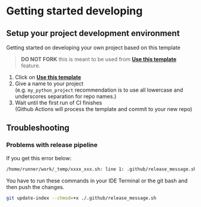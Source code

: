 
# Getting started developing

## Setup your project development environment

Getting started on developing your own project based on this template

> **DO NOT FORK** this is meant to be used from **[Use this template](https://github.com/pamagister/gpx-merge/generate)** feature.

1. Click on **[Use this template](https://github.com/pamagister/gpx-merge/generate)**
3. Give a name to your project  
   (e.g. `my_python_project` recommendation is to use all lowercase and underscores separation for repo names.)
3. Wait until the first run of CI finishes  
   (Github Actions will process the template and commit to your new repo)

## Troubleshooting

### Problems with release pipeline

If you get this error below:
```bash
/home/runner/work/_temp/xxxx_xxx.sh: line 1: .github/release_message.sh: Permission denied
```

You have to run these commands in your IDE Terminal or the git bash and then push the changes.
```bash
git update-index --chmod=+x ./.github/release_message.sh
```

